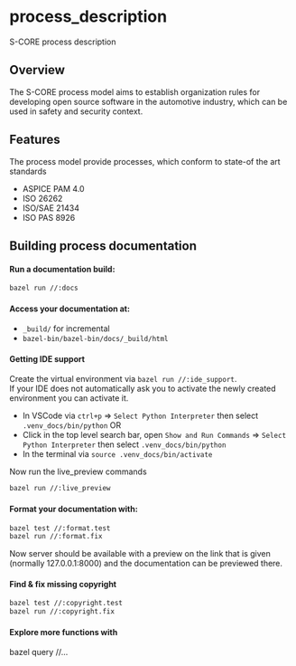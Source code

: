 # process_description

S-CORE process description

## Overview

The S-CORE process model aims to establish organization rules for developing open source software in the automotive industry, which can be used in safety and security context.

## Features

The process model provide processes, which conform to state-of the art standards

- ASPICE PAM 4.0
- ISO 26262
- ISO/SAE 21434
- ISO PAS 8926

## Building process documentation

#### Run a documentation build:

```bash
bazel run //:docs
```

#### Access your documentation at:

- `_build/` for incremental
- `bazel-bin/bazel-bin/docs/_build/html`

#### Getting IDE support

Create the virtual environment via `bazel run //:ide_support`.\
If your IDE does not automatically ask you to activate the newly created environment you can activate it.

- In VSCode via `ctrl+p` => `Select Python Interpreter` then select `.venv_docs/bin/python` OR
- Click in the top level search bar, open `Show and Run Commands` => `Select Python Interpreter` then select `.venv_docs/bin/python`
- In the terminal via `source .venv_docs/bin/activate`

Now run the live_preview commands

```bash
bazel run //:live_preview
```

#### Format your documentation with:

```bash
bazel test //:format.test
bazel run //:format.fix
```

Now server should be available with a preview on the link that is given (normally 127.0.0.1:8000) and the documentation can be previewed there.

#### Find & fix missing copyright

```bash
bazel test //:copyright.test
bazel run //:copyright.fix
```

#### Explore more functions with
bazel query //...

